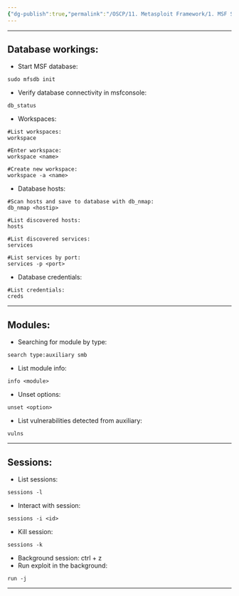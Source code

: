 ```yaml
---
{"dg-publish":true,"permalink":"/OSCP/11. Metasploit Framework/1. MSF Setup/"}
---
```


--------
## Database workings:
- Start MSF database:
```
sudo mfsdb init
```
- Verify database connectivity in msfconsole:
```
db_status
```
- Workspaces:
```
#List workspaces:
workspace

#Enter workspace:
workspace <name>

#Create new workspace:
workspace -a <name>
```
- Database hosts:
```
#Scan hosts and save to database with db_nmap:
db_nmap <hostip>

#List discovered hosts:
hosts

#List discovered services:
services

#List services by port:
services -p <port>
```
- Database credentials:
```
#List credentials:
creds
```
----------
## Modules:
- Searching for module by type:
```
search type:auxiliary smb  
```
- List module info:
```
info <module>
```
- Unset options:
```
unset <option>
```
- List vulnerabilities detected from auxiliary:
```
vulns
```

--------
## Sessions:
- List sessions:
```
sessions -l
```
- Interact with session:
```
sessions -i <id>
```
- Kill session:
```
sessions -k
```
- Background session:
	ctrl + z
- Run exploit in the background:
```
run -j
```

---------


